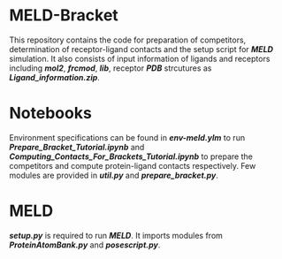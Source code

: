 # MELD-Bracket
This repository contains the code for preparation of competitors, determination of receptor-ligand contacts and the setup script for ***MELD*** simulation. It also consists of input information of ligands and receptors including ***mol2***, ***frcmod***, ***lib***, receptor ***PDB*** strcutures as ***Ligand_information.zip***.
# Notebooks
Environment specifications can be found in ***env-meld.ylm*** to run ***Prepare_Bracket_Tutorial.ipynb*** and ***Computing_Contacts_For_Brackets_Tutorial.ipynb*** to prepare the competitors and compute protein-ligand contacts respectively. Few modules are provided in ***util.py*** and ***prepare_bracket.py***.
# MELD
***setup.py*** is required to run ***MELD***. It imports modules from ***ProteinAtomBank.py*** and ***posescript.py***.
